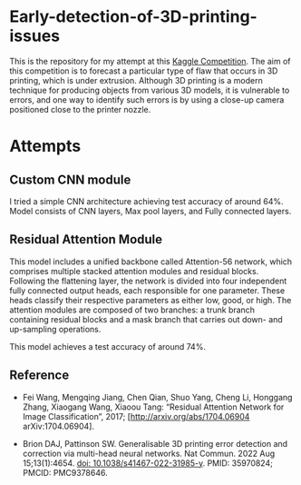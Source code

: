 # Early-detection-of-3D-printing-issues
This is the repository for my attempt at this [Kaggle Competition](https://www.kaggle.com/competitions/early-detection-of-3d-printing-issues). The aim of this competition is to forecast a particular type of flaw that occurs in 3D printing, which is under extrusion. Although 3D printing is a modern technique for producing objects from various 3D models, it is vulnerable to errors, and one way to identify such errors is by using a close-up camera positioned close to the printer nozzle.

# Attempts

## Custom CNN module

I tried a simple CNN architecture achieving test accuracy of around 64%. Model consists of CNN layers, Max pool layers, and Fully connected layers.

## Residual Attention Module

This model includes a unified backbone called Attention-56 network, which comprises multiple stacked attention modules and residual blocks. Following the flattening layer, the network is divided into four independent fully connected output heads, each responsible for one parameter. These heads classify their respective parameters as either low, good, or high. The attention modules are composed of two branches: a trunk branch containing residual blocks and a mask branch that carries out down- and up-sampling operations.

This model achieves a test accuracy of around 74%.

## Reference
* Fei Wang, Mengqing Jiang, Chen Qian, Shuo Yang, Cheng Li, Honggang Zhang, Xiaogang Wang, Xiaoou Tang: “Residual Attention Network for Image Classification”, 2017; [http://arxiv.org/abs/1704.06904 arXiv:1704.06904].

* Brion DAJ, Pattinson SW. Generalisable 3D printing error detection and correction via multi-head neural networks. Nat Commun. 2022 Aug 15;13(1):4654. [doi: 10.1038/s41467-022-31985-y](https://www.ncbi.nlm.nih.gov/pmc/articles/PMC9378646/pdf/41467_2022_Article_31985.pdf). PMID: 35970824; PMCID: PMC9378646. 
